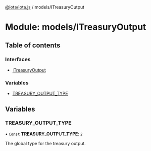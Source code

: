 [@iota/iota.js](../README.md) / models/ITreasuryOutput

# Module: models/ITreasuryOutput

## Table of contents

### Interfaces

- [ITreasuryOutput](../interfaces/models_itreasuryoutput.itreasuryoutput.md)

### Variables

- [TREASURY\_OUTPUT\_TYPE](models_itreasuryoutput.md#treasury_output_type)

## Variables

### TREASURY\_OUTPUT\_TYPE

• `Const` **TREASURY\_OUTPUT\_TYPE**: ``2``

The global type for the treasury output.

